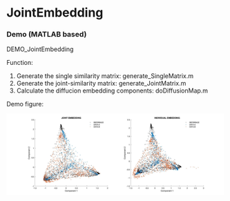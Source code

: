 # JointEmbedding

### Demo (MATLAB based)
DEMO_JointEmbedding

Function:
  1. Generate the single similarity matrix: generate_SingleMatrix.m
  2. Generate the joint-similarity matrix: generate_JointMatrix.m
  3. Calculate the diffucion embedding components: doDiffusionMap.m
  
Demo figure:

<img src="https://github.com/khne/JointEmbedding/blob/master/demo_joint-emb_space.jpg" width="800">
